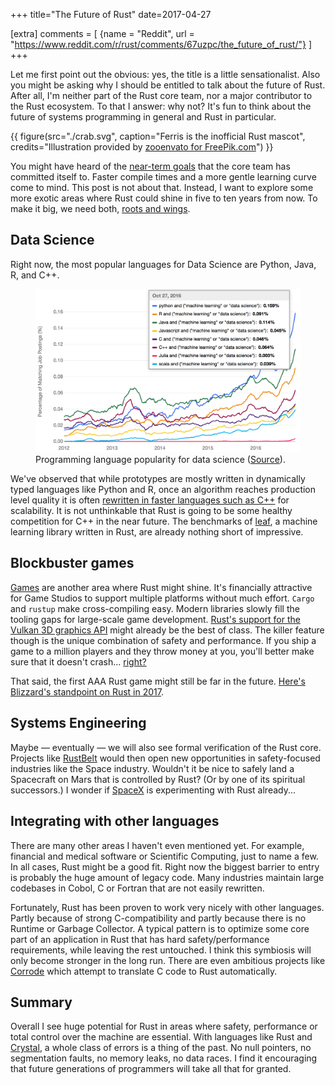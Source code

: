 +++
title="The Future of Rust"
date=2017-04-27

[extra]
comments = [
  {name = "Reddit", url = "https://www.reddit.com/r/rust/comments/67uzpc/the_future_of_rust/"}
]
+++

Let me first point out the obvious: yes, the title is a little sensationalist. Also
you might be asking why I should be entitled to talk about the future of Rust. After
all, I'm neither part of the Rust core team, nor a major contributor to the Rust
ecosystem. To that I answer: why not? It's fun to think about the future of
systems programming in general and Rust in particular.

{{ figure(src="./crab.svg", caption="Ferris is the inofficial Rust mascot",  credits="Illustration provided by [zooenvato for FreePik.com](http://www.freepik.com/zooenvato)") }}

You might have heard of the [near-term goals](https://internals.rust-lang.org/t/setting-our-vision-for-the-2017-cycle) that the core team has committed itself to. Faster compile times and a more gentle learning curve come to mind.
This post is not about that.
Instead, I want to explore some more exotic areas where Rust could shine in
five to ten years from now. To make it big, we need both, [roots and wings](http://www.goodreads.com/quotes/726646-there-are-two-things-children-should-get-from-their-parents).

## Data Science

Right now, the most popular languages for Data Science are Python, Java, R, and C++.

<figure>
  <img src="/2017/future-of-rust/data-science-languages.png" alt="Programming language popularity for data science" />
  <figcaption>Programming language popularity for data science (<a href="https://www.ibm.com/developerworks/community/blogs/jfp/entry/What_Language_Is_Best_For_Machine_Learning_And_Data_Science?lang=en">Source</a>).
  </figcaption>
</figure>

We've observed that while prototypes are mostly written in dynamically typed
languages like Python and R, once an algorithm reaches production level quality
it is often [rewritten in faster languages such as C++](https://www.ibm.com/developerworks/community/blogs/jfp/entry/What_Language_Is_Best_For_Machine_Learning_And_Data_Science?lang=en) for scalability.
It is not unthinkable that Rust is going to be some healthy competition for C++ in the near future.
The benchmarks of [leaf](https://github.com/autumnai/leaf), a machine learning library written in Rust, are already nothing short of
impressive.

## Blockbuster games

[Games](https://www.reddit.com/r/rust_gamedev/comments/4qlftu/look_our_game_writen_entirely_in_rust/d4tz4r3/) are another area where Rust might shine. 
It's financially attractive for Game Studios to support multiple platforms without much
effort. `Cargo` and `rustup` make cross-compiling easy.
Modern libraries slowly fill the tooling gaps for large-scale game development.
[Rust's support for the Vulkan 3D graphics API](https://github.com/tomaka/vulkano) might already be the best of class.
The killer feature though is the unique combination of safety and performance.
If you ship a game to a million players and they throw money at you, you'll better make sure that it doesn't crash... [right?](http://www.gamingbolt.com/15-buggiest-games-ever-released)

That said, the first AAA Rust game might still be far in the future. [Here's Blizzard's standpoint on Rust in 2017](https://www.youtube.com/watch?v=Az5F4lwSljI&feature=youtu.be&t=23m50s).

## Systems Engineering

Maybe &mdash; eventually &mdash; we will also see formal verification of the Rust core. Projects like [RustBelt](http://plv.mpi-sws.org/rustbelt/) would then open new opportunities in safety-focused industries like the Space industry. Wouldn't it be nice to safely land a Spacecraft on Mars that is controlled by Rust? (Or by one of its spiritual successors.)
I wonder if [SpaceX](http://www.spacex.com/) is experimenting with Rust already...

## Integrating with other languages

There are many other areas I haven't even mentioned yet. For example, financial and medical software or Scientific Computing, just to name a few.
In all cases, Rust might be a good fit. Right now the biggest barrier to entry 
is probably the huge amount of legacy code. Many industries maintain large codebases in Cobol,
C or Fortran that are not easily rewritten.

Fortunately, Rust has been proven to work very nicely with other languages. 
Partly because of strong C-compatibility and partly because there is no Runtime or Garbage Collector.
A typical pattern is to optimize some core part of an application in Rust that has hard safety/performance
requirements, while leaving the rest untouched.
I think this symbiosis will only become stronger in the long run.
There are even ambitious projects like [Corrode](https://fosdem.org/2017/schedule/event/mozilla_translation_from_c_to_rust/) which attempt to translate C code to Rust automatically.


## Summary

Overall I see huge potential for Rust in areas where safety, performance or total control over the machine are essential. With languages like Rust and [Crystal](https://crystal-lang.org/), a whole class of errors is a thing of the past. No null pointers, no segmentation faults, no memory leaks, no data races.
I find it encouraging that future generations of programmers will take all that for granted.

